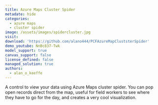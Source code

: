 ```yaml
---
title: Azure Maps Cluster Spider
metadate: hide
categories:
  - azure maps
  - cluster spider
image: /assets/images/spidercluster.jpg
visit: 
download: 'https://github.com/alano444/PCFAzureMapCluststerSpider'
demo_youtube: NnBc837-Twk
model_support: true
canvas_support: false
license_defined: false
managed_solution: true
authors:
  - alan_o_keeffe
---
```

A control to view your data using Azure Maps cluster spider. You can pop open records direct from the map, useful for field workers to see where they have to go for the day, and creates a very cool visualization.
